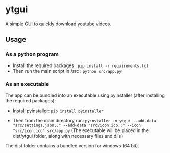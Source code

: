 # ytgui

A simple GUI to quickly download youtube videos.

## Usage

### As a python program

- Install the required packages : `pip install -r requirements.txt`
- Then run the main script in /src : `python src/app.py`

### As an executable

The app can be bundled into an executable using pyinstaller (after installing the required packages):

- Install pyinstaller: `pip install pyinstaller`

- Then from the main directory run: 
`pyinstaller -n ytgui --add-data "src/settings.json;." --add-data "src/icon.ico;." --icon "src/icon.ico" src/app.py`
(The executable will be placed in the dist/ytgui folder, along with necessary files and dlls)

The dist folder contains a bundled version for windows (64 bit).
